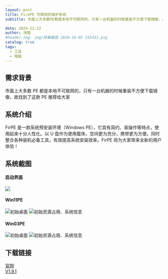 ```yaml
---
layout: post
title: FirePE 可联网的维护系统
subtitle: 市面上大多数PE都是本地不可联网的，只有一台机器的时候重装不方便下载镜像，故找到了这款PE推荐给大家

date: 2024-12-22
author: 浅唱
#header-img: img/屏幕截图 2020-10-05 145431.png
catalog: true
tags:
  - 工具
  - 电脑
---
```


## 需求背景

市面上大多数 PE 都是本地不可联网的，只有一台机器的时候重装不方便下载镜像，故找到了这款 PE 推荐给大家

## 系统介绍

FirPE 是一款系统预安装环境（Windows PE），它具有简约、易操作等特点，使用起来十分人性化。以 U 盘作为使用载体，空间更为充分，携带更为方便。同时整合各种装机必备工具，有效提高系统安装效率。FirPE 将为大家带来全新的用户体验！

## 系统截图

#### 启动界面

![](https://firpe.cn/wp-content/uploads/2024/02/FirPE-boot-menu.png)

#### Win11PE

![初始桌面](https://firpe.cn/wp-content/uploads/2024/01/FirPE-1.png)
![初始资源占用、系统信息](https://firpe.cn/wp-content/uploads/2024/01/FirPE-2.png)

#### Win03PE

![初始桌面](https://firpe.cn/wp-content/uploads/2018/08/baidushurufa_2018-8-20_17-21-206357426185537267954-1-1-1.png)
![初始资源占用、系统信息](https://firpe.cn/wp-content/uploads/2018/08/baidushurufa_2018-8-20_17-22-147950306982567099347-1-1-1.png)

## 下载链接

[官网](https://www.firpe.cn/)    
[V1.9.1](https://firpe.cn/page-247)
